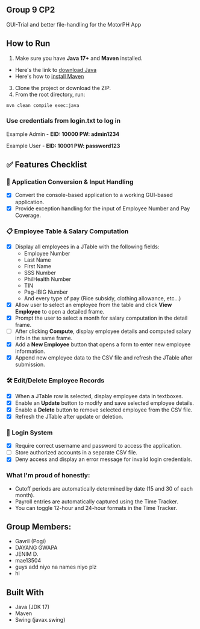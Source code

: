 ## Group 9 CP2

GUI-Trial and better file-handling for the MotorPH App

## How to Run

1. Make sure you have **Java 17+** and **Maven** installed.
- Here's the link to [download Java](https://www.oracle.com/ph/java/technologies/downloads/)
- Here's how to [install Maven](https://phoenixnap.com/kb/install-maven-windows)

3. Clone the project or download the ZIP.
4. From the root directory, run:


```bash
mvn clean compile exec:java
```

### **Use credentials from __login.txt__ to log in**

Example Admin - **EID: 10000 PW: admin1234**

Example User - **EID: 10001 PW: password123**

## ✅ Features Checklist

### 🔧 Application Conversion & Input Handling
- [x] Convert the console-based application to a working GUI-based application.
- [x] Provide exception handling for the input of Employee Number and Pay Coverage.

### 📋 Employee Table & Salary Computation
- [x] Display all employees in a JTable with the following fields:
  - Employee Number
  - Last Name
  - First Name
  - SSS Number
  - PhilHealth Number
  - TIN
  - Pag-IBIG Number
  - And every type of pay (Rice subsidy, clothing allowance, etc...)
- [x] Allow user to select an employee from the table and click **View Employee** to open a detailed frame.
- [x] Prompt the user to select a month for salary computation in the detail frame.
- [ ] After clicking **Compute**, display employee details and computed salary info in the same frame.
- [x] Add a **New Employee** button that opens a form to enter new employee information.
- [x] Append new employee data to the CSV file and refresh the JTable after submission.

### 🛠️ Edit/Delete Employee Records
- [x] When a JTable row is selected, display employee data in textboxes.
- [x] Enable an **Update** button to modify and save selected employee details.
- [x] Enable a **Delete** button to remove selected employee from the CSV file.
- [x] Refresh the JTable after update or deletion.

### 🔐 Login System
- [x] Require correct username and password to access the application.
- [ ] Store authorized accounts in a separate CSV file.
- [x] Deny access and display an error message for invalid login credentials.

### What I'm proud of honestly:
- Cutoff periods are automatically determined by date (15 and 30 of each month).
- Payroll entries are automatically captured using the Time Tracker.
- You can toggle 12-hour and 24-hour formats in the Time Tracker.

## Group Members:
- Gavril (Pogi)
- DAYANG GWAPA
- JENIM D.
-  mae13504
- guys add niyo na names niyo plz
- hi

## Built With
- Java (JDK 17)
- Maven
- Swing (javax.swing)

